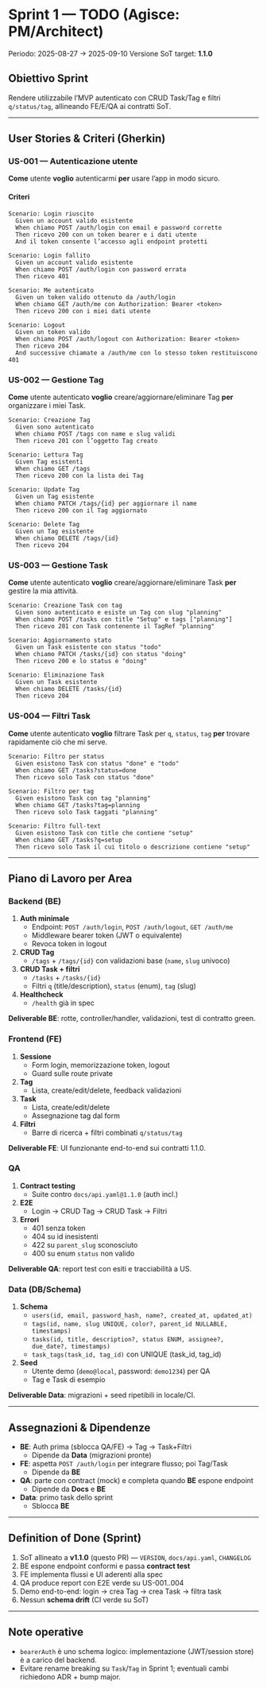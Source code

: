 # Sprint 1 — TODO (Agisce: PM/Architect)
Periodo: 2025-08-27 → 2025-09-10
Versione SoT target: **1.1.0**

## Obiettivo Sprint
Rendere utilizzabile l’MVP autenticato con CRUD Task/Tag e filtri `q/status/tag`, allineando FE/E/QA ai contratti SoT.

---

## User Stories & Criteri (Gherkin)

### US-001 — Autenticazione utente
**Come** utente
**voglio** autenticarmi
**per** usare l’app in modo sicuro.

#### Criteri
```gherkin
Scenario: Login riuscito
  Given un account valido esistente
  When chiamo POST /auth/login con email e password corrette
  Then ricevo 200 con un token bearer e i dati utente
  And il token consente l’accesso agli endpoint protetti

Scenario: Login fallito
  Given un account valido esistente
  When chiamo POST /auth/login con password errata
  Then ricevo 401

Scenario: Me autenticato
  Given un token valido ottenuto da /auth/login
  When chiamo GET /auth/me con Authorization: Bearer <token>
  Then ricevo 200 con i miei dati utente

Scenario: Logout
  Given un token valido
  When chiamo POST /auth/logout con Authorization: Bearer <token>
  Then ricevo 204
  And successive chiamate a /auth/me con lo stesso token restituiscono 401
```

### US-002 — Gestione Tag
**Come** utente autenticato
**voglio** creare/aggiornare/eliminare Tag
**per** organizzare i miei Task.

```gherkin
Scenario: Creazione Tag
  Given sono autenticato
  When chiamo POST /tags con name e slug validi
  Then ricevo 201 con l’oggetto Tag creato

Scenario: Lettura Tag
  Given Tag esistenti
  When chiamo GET /tags
  Then ricevo 200 con la lista dei Tag

Scenario: Update Tag
  Given un Tag esistente
  When chiamo PATCH /tags/{id} per aggiornare il name
  Then ricevo 200 con il Tag aggiornato

Scenario: Delete Tag
  Given un Tag esistente
  When chiamo DELETE /tags/{id}
  Then ricevo 204
```

### US-003 — Gestione Task
**Come** utente autenticato
**voglio** creare/aggiornare/eliminare Task
**per** gestire la mia attività.

```gherkin
Scenario: Creazione Task con tag
  Given sono autenticato e esiste un Tag con slug "planning"
  When chiamo POST /tasks con title "Setup" e tags ["planning"]
  Then ricevo 201 con Task contenente il TagRef "planning"

Scenario: Aggiornamento stato
  Given un Task esistente con status "todo"
  When chiamo PATCH /tasks/{id} con status "doing"
  Then ricevo 200 e lo status è "doing"

Scenario: Eliminazione Task
  Given un Task esistente
  When chiamo DELETE /tasks/{id}
  Then ricevo 204
```

### US-004 — Filtri Task
**Come** utente autenticato
**voglio** filtrare Task per `q`, `status`, `tag`
**per** trovare rapidamente ciò che mi serve.

```gherkin
Scenario: Filtro per status
  Given esistono Task con status "done" e "todo"
  When chiamo GET /tasks?status=done
  Then ricevo solo Task con status "done"

Scenario: Filtro per tag
  Given esistono Task con tag "planning"
  When chiamo GET /tasks?tag=planning
  Then ricevo solo Task taggati "planning"

Scenario: Filtro full-text
  Given esistono Task con title che contiene "setup"
  When chiamo GET /tasks?q=setup
  Then ricevo solo Task il cui titolo o descrizione contiene "setup"
```

---

## Piano di Lavoro per Area

### Backend (BE)
1. **Auth minimale**
   - Endpoint: `POST /auth/login`, `POST /auth/logout`, `GET /auth/me`
   - Middleware bearer token (JWT o equivalente)
   - Revoca token in logout
2. **CRUD Tag**
   - `/tags` + `/tags/{id}` con validazioni base (`name`, `slug` univoco)
3. **CRUD Task + filtri**
   - `/tasks` + `/tasks/{id}`
   - Filtri `q` (title/description), `status` (enum), `tag` (slug)
4. **Healthcheck**
   - `/health` già in spec

**Deliverable BE**: rotte, controller/handler, validazioni, test di contratto green.

### Frontend (FE)
1. **Sessione**
   - Form login, memorizzazione token, logout
   - Guard sulle route private
2. **Tag**
   - Lista, create/edit/delete, feedback validazioni
3. **Task**
   - Lista, create/edit/delete
   - Assegnazione tag dal form
4. **Filtri**
   - Barre di ricerca + filtri combinati `q/status/tag`

**Deliverable FE**: UI funzionante end-to-end sui contratti 1.1.0.

### QA
1. **Contract testing**
   - Suite contro `docs/api.yaml@1.1.0` (auth incl.)
2. **E2E**
   - Login → CRUD Tag → CRUD Task → Filtri
3. **Errori**
   - 401 senza token
   - 404 su id inesistenti
   - 422 su `parent_slug` sconosciuto
   - 400 su enum `status` non valido

**Deliverable QA**: report test con esiti e tracciabilità a US.

### Data (DB/Schema)
1. **Schema**
   - `users(id, email, password_hash, name?, created_at, updated_at)`
   - `tags(id, name, slug UNIQUE, color?, parent_id NULLABLE, timestamps)`
   - `tasks(id, title, description?, status ENUM, assignee?, due_date?, timestamps)`
   - `task_tags(task_id, tag_id)` con UNIQUE (task_id, tag_id)
2. **Seed**
   - Utente demo (`demo@local`, password: `demo1234`) per QA
   - Tag e Task di esempio

**Deliverable Data**: migrazioni + seed ripetibili in locale/CI.

---

## Assegnazioni & Dipendenze

- **BE**: Auth prima (sblocca QA/FE) → Tag → Task+Filtri
  - Dipende da **Data** (migrazioni pronte)
- **FE**: aspetta `POST /auth/login` per integrare flusso; poi Tag/Task
  - Dipende da **BE**
- **QA**: parte con contract (mock) e completa quando **BE** espone endpoint
  - Dipende da **Docs** e **BE**
- **Data**: primo task dello sprint
  - Sblocca **BE**

---

## Definition of Done (Sprint)
1. SoT allineato a **v1.1.0** (questo PR) — `VERSION`, `docs/api.yaml`, `CHANGELOG`
2. BE espone endpoint conformi e passa **contract test**
3. FE implementa flussi e UI aderenti alla spec
4. QA produce report con E2E verde su US-001..004
5. Demo end-to-end: login → crea Tag → crea Task → filtra task
6. Nessun **schema drift** (CI verde su SoT)

---

## Note operative
- `bearerAuth` è uno schema logico: implementazione (JWT/session store) è a carico del backend.
- Evitare rename breaking su `Task`/`Tag` in Sprint 1; eventuali cambi richiedono ADR + bump major.